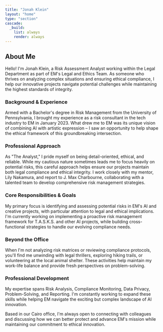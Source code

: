 ```yaml
---
title: "Jonah Klein"
layout: "home"
type: "section"
cascade:
  _build:
    list: always
    render: always
---
```

## About Me

Hello! I'm Jonah Klein, a Risk Assessment Analyst working within the Legal Department as part of EM's Legal and Ethics Team. As someone who thrives on analyzing complex situations and ensuring ethical compliance, I help our innovative projects navigate potential challenges while maintaining the highest standards of integrity.

### Background & Experience

Armed with a Bachelor's degree in Risk Management from the University of Pennsylvania, I brought my experience as a risk consultant in the tech industry to EM in January 2023. What drew me to EM was its unique vision of combining AI with artistic expression – I saw an opportunity to help shape the ethical framework of this groundbreaking intersection.

### Professional Approach

As "The Analyst," I pride myself on being detail-oriented, ethical, and reliable. While my cautious nature sometimes leads me to focus heavily on potential risks, this careful approach helps ensure our projects maintain both legal compliance and ethical integrity. I work closely with my mentor, Lily Nakamura, and report to J. Max Charbourne, collaborating with a talented team to develop comprehensive risk management strategies.

### Core Responsibilities & Goals

My primary focus is identifying and assessing potential risks in EM's AI and creative projects, with particular attention to legal and ethical implications. I'm currently working on implementing a proactive risk management framework for T.A.S.K.S. and other AI projects, while building cross-functional strategies to handle our evolving compliance needs.

### Beyond the Office

When I'm not analyzing risk matrices or reviewing compliance protocols, you'll find me unwinding with legal thrillers, exploring hiking trails, or volunteering at the local animal shelter. These activities help maintain my work-life balance and provide fresh perspectives on problem-solving.

### Professional Development

My expertise spans Risk Analysis, Compliance Monitoring, Data Privacy, Problem-Solving, and Reporting. I'm constantly working to expand these skills while helping EM navigate the exciting but complex landscape of AI innovation.

Based in our Cairo office, I'm always open to connecting with colleagues and discussing how we can better protect and advance EM's mission while maintaining our commitment to ethical innovation.